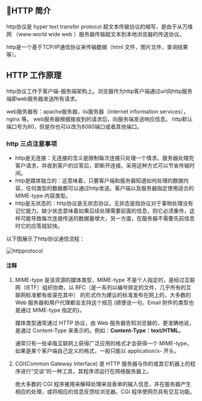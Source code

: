 ## HTTP 简介
http协议是 hyper text transfer protocol 超文本传输协议的缩写，是由于从万维网 （www:world wide web
）服务器传输超文本到本地浏览器的传送协议。

http是一个基于TCP/IP通信协议来传输数据（html 文件，图片文件，查询结果等）。

## HTTP 工作原理
http协议工作于客户端-服务端架构上。浏览器作为http客户端通过url向http服务端即web服务器发送所有请求。

web服务器有：apache服务器，iis服务器（internet information services），nginx 等。
web服务器根据接收到的请求后，向服务端发送响应信息。
http默认端口号为80，但是你也可以改为8080端口或者其他端口。

### http 三点注意事项

-  http是无连接：无连接的含义是限制每次连接只处理一个情求。服务器处理完客户请求，并收到客户的应答后，即断开连接。采用这种方式可以节省传输时间。
- http是媒体独立的：这意味着，只要客户端和服务器知道如何处理的数据内容，任何类型的数据都可以通过http发送。客户端以及服务器指定使用适合的 MIME-type 内容类型。
- http是无状态的：http协议是无状态协议。无状态是指协议对于事物处理没有记忆能力。缺少状态意味着如果后续处理需要前面的信息，则它必须重传，这样可能导致每次连接传送的数据量增大，另一方面，在服务器不需要先前信息时它的应答就较快。

以下图展示了http协议通信流程：

![httpprotocol](https://www.runoob.com/wp-content/uploads/2013/11/cgiarch.gif "http通信流程")

#### 注释

1. MIME-type 是该资源的媒体类型，MIME-type 不是个人指定的，是经过互联网（IETF）组织协商，以 RFC（是一系列以编号排定的文件，几乎所有的互联网标准都有收录在其中） 的形式作为建议的标准发布在网上的，大多数的 Web 服务器和用户代理都会支持这个规范 (顺便说一句，Email 附件的类型也是通过 MIME-type 指定的)。

   媒体类型通常通过 HTTP 协议，由 Web 服务器告知浏览器的，更准确地说，是通过 Content-Type 来表示的。例如：**Content-Type：text/HTML**。

   通常只有一些卓哉互联网上获得广泛应用的格式才会获得一个 MIME-type，如果是某个客户端自己定义的格式，一般只能以 application/x- 开头。

2. CGI(Common Gateway Interface) 是 HTTP 服务器与你的或其它机器上的程序进行“交谈”的一种工具，其程序须运行在网络服务器上。

   绝大多数的 CGI 程序被用来解释处理来自表单的输入信息，并在服务器产生相应的处理，或将相应的信息反馈给浏览器。CGI 程序使网页具有交互功能。

